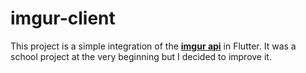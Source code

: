 # imgur-client 
This project is a simple integration of the [**imgur api**](https://apidocs.imgur.com/) in Flutter.
It was a school project at the very beginning but I decided to improve it.
